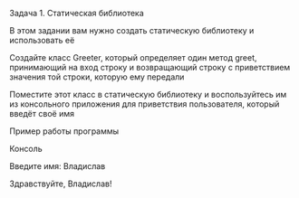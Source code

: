 Задача 1. Статическая библиотека

В этом задании вам нужно создать статическую библиотеку и использовать её

Создайте класс Greeter, который определяет один метод greet, принимающий на вход строку и возвращающий строку с приветствием значения той строки, которую ему передали

Поместите этот класс в статическую библиотеку и воспользуйтесь им из консольного приложения для приветствия пользователя, который введёт своё имя

Пример работы программы

Консоль

Введите имя: Владислав

Здравствуйте, Владислав!
